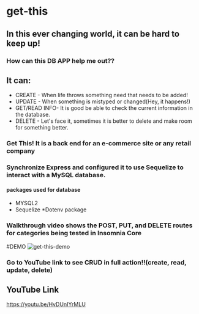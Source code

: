 # get-this

## In this ever changing world, it can be hard to keep up!
### How can this DB APP help me out??
## It can:
* CREATE - When life throws something need that needs to be added!
* UPDATE - When something is mistyped or changed(Hey, it happens!)
* GET/READ INFO- It is good be able to check the current information in the database.
* DELETE - Let's face it, sometimes it is better to delete and make room for something better.


### Get This! It is a back end for an e-commerce site or any retail company



### Synchronize Express and configured it to use Sequelize to interact with a MySQL database.

#### packages used for database

* MYSQL2
* Sequelize
*Dotenv package




### Walkthrough video shows the POST, PUT, and DELETE routes for categories being tested in Insomnia Core

#DEMO
![get-this-demo](https://user-images.githubusercontent.com/80286982/129137032-4107091e-c005-49bf-bde4-ebf420378864.gif)

### Go to YouTube link to see CRUD in full action!!(create, read, update, delete)

## YouTube Link
https://youtu.be/HvDUnIYrMLU
